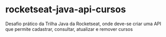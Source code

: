# rocketseat-java-api-cursos
Desafio prático da Trilha Java da Rocketseat, onde deve-se criar uma API que permite cadastrar, consultar, atualizar e remover cursos
